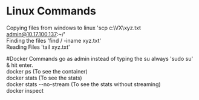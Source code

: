 # Linux Commands
Copying files from windows to linux 'scp c:\VX\xyz.txt admin@10.17.100.137:~/'  
Finding the files 'find / -iname xyz.txt'  
Reading Files 'tail xyz.txt'  

#Docker Commands
go as admin instead of typing the su always 'sudo su' & hit enter.  
docker ps (To see the container)  
docker stats (To see the stats)  
docker stats --no-stream (To see the stats without streaming)  
docker inspect <container-id>  
    
    
